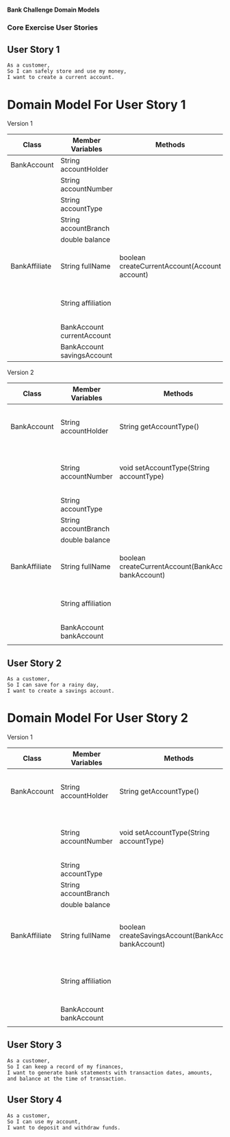 #### Bank Challenge Domain Models

### Core Exercise User Stories

## User Story 1
```
As a customer,
So I can safely store and use my money,
I want to create a current account.
```
# Domain Model For User Story 1

Version 1

| Class         | Member Variables           | Methods                                       | Scenario                          | Result/Output |
|---------------|----------------------------|-----------------------------------------------|-----------------------------------|---------------|
| BankAccount   | String accountHolder       |                                               |                                   |               |
|               | String accountNumber       |                                               |                                   |               |
|               | String accountType         |                                               |                                   |               |
|               | String accountBranch       |                                               |                                   |               |
|               | double balance             |                                               |                                   |               |
|               |                            |                                               |                                   |               |
| BankAffiliate | String fullName            | boolean createCurrentAccount(Account account) | If current account is created     | Return true   |
|               | String affiliation         |                                               | If current account is not created | Return false  |
|               | BankAccount currentAccount |                                               |                                   |               |
|               | BankAccount savingsAccount |                                               |                                   |               |

Version 2

| Class         | Member Variables        | Methods                                               | Scenario                            | Result/Output                  |
|---------------|-------------------------|-------------------------------------------------------|-------------------------------------|--------------------------------|
| BankAccount   | String accountHolder    | String getAccountType()                               | I want to get the bank account type | Return accountType             |
|               | String accountNumber    | void setAccountType(String accountType)               | I want to set the bank account type | this.accountType = accountType |
|               | String accountType      |                                                       |                                     |                                |
|               | String accountBranch    |                                                       |                                     |                                |
|               | double balance          |                                                       |                                     |                                |
|               |                         |                                                       |                                     |                                |
| BankAffiliate | String fullName         | boolean createCurrentAccount(BankAccount bankAccount) | If current account is created       | Return true                    |
|               | String affiliation      |                                                       | If current account is not created   | Return false                   |
|               | BankAccount bankAccount |                                                       |                                     |                                |
|               |                         |                                                       |                                     |                                |



## User Story 2
```
As a customer,
So I can save for a rainy day,
I want to create a savings account.
```

# Domain Model For User Story 2

Version 1

| Class         | Member Variables        | Methods                                               | Scenario                            | Result/Output                  |
|---------------|-------------------------|-------------------------------------------------------|-------------------------------------|--------------------------------|
| BankAccount   | String accountHolder    | String getAccountType()                               | I want to get the bank account type | Return accountType             |
|               | String accountNumber    | void setAccountType(String accountType)               | I want to set the bank account type | this.accountType = accountType |
|               | String accountType      |                                                       |                                     |                                |
|               | String accountBranch    |                                                       |                                     |                                |
|               | double balance          |                                                       |                                     |                                |
|               |                         |                                                       |                                     |                                |
| BankAffiliate | String fullName         | boolean createSavingsAccount(BankAccount bankAccount) | If savings account is created       | Return true                    |
|               | String affiliation      |                                                       | If savings account is not created   | Return false                   |
|               | BankAccount bankAccount |                                                       |                                     |                                |
|               |                         |                                                       |                                     |                                |


## User Story 3
```
As a customer,
So I can keep a record of my finances,
I want to generate bank statements with transaction dates, amounts, and balance at the time of transaction.
```

## User Story 4
```
As a customer,
So I can use my account,
I want to deposit and withdraw funds.
```